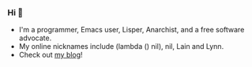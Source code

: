 ### Hi 👋

* I'm a programmer, Emacs user, Lisper, Anarchist, and a free software advocate.
* My online nicknames include (lambda () nil), nil, Lain and Lynn.
* Check out [my blog](https://lambdanil.github.io)!

<!--
**lambdanil/lambdanil** is a ✨ _special_ ✨ repository because its `README.md` (this file) appears on your GitHub profile.

Here are some ideas to get you started:

- 🔭 I’m currently working on ...
- 🌱 I’m currently learning ...
- 👯 I’m looking to collaborate on ...
- 🤔 I’m looking for help with ...
- 💬 Ask me about ...
- 📫 How to reach me: ...
- 😄 Pronouns: ...
- ⚡ Fun fact: ...
-->
